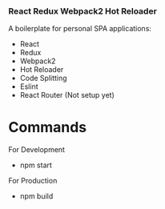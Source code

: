 ### React Redux Webpack2 Hot Reloader

A boilerplate for personal SPA applications:

 - React 
 - Redux 
 - Webpack2
 - Hot Reloader
 - Code Splitting
 - Eslint
 - React Router (Not setup yet)

# Commands
 
 For Development
 - npm start
 
 For Production
 - npm build
